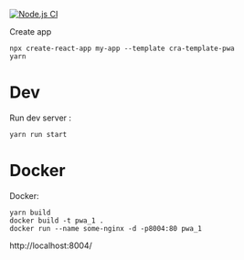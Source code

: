 [![Node.js CI](https://github.com/Nanit-eu/docker-react-boilerplate/actions/workflows/node.js.yml/badge.svg?branch=main)](https://github.com/Nanit-eu/docker-react-boilerplate/actions/workflows/node.js.yml)


Create app
```
npx create-react-app my-app --template cra-template-pwa  
yarn 
```

Dev
=
Run dev server :
```
yarn run start
```

Docker
=
Docker:
```
yarn build
docker build -t pwa_1 .
docker run --name some-nginx -d -p8004:80 pwa_1 
```
http://localhost:8004/
